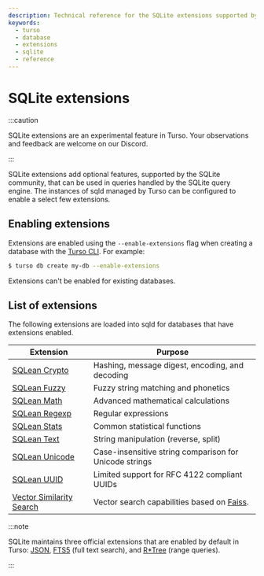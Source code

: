 ```yaml
---
description: Technical reference for the SQLite extensions supported by Turso
keywords:
  - turso
  - database
  - extensions
  - sqlite
  - reference
---
```


# SQLite extensions

:::caution

SQLite extensions are an experimental feature in Turso. Your observations and
feedback are welcome on our Discord.

:::

SQLite extensions add optional features, supported by the SQLite community, that
can be used in queries handled by the SQLite query engine. The instances of sqld
managed by Turso can be configured to enable a select few extensions.

## Enabling extensions

Extensions are enabled using the `--enable-extensions` flag when creating a
database with the [Turso CLI]. For example:

```bash
$ turso db create my-db --enable-extensions
```

Extensions can't be enabled for existing databases.

## List of extensions

The following extensions are loaded into sqld for databases that have extensions
enabled.

| Extension | Purpose |
| --- | --- |
| [SQLean Crypto] | Hashing, message digest, encoding, and decoding |
| [SQLean Fuzzy] | Fuzzy string matching and phonetics |
| [SQLean Math] | Advanced mathematical calculations |
| [SQLean Regexp] | Regular expressions |
| [SQLean Stats] | Common statistical functions |
| [SQLean Text] | String manipulation (reverse, split) |
| [SQLean Unicode] | Case-insensitive string comparison for Unicode strings |
| [SQLean UUID] | Limited support for RFC 4122 compliant UUIDs |
| [Vector Similarity Search] | Vector search capabilities based on [Faiss]. |

:::note

SQLite maintains three official extensions that are enabled by default in Turso:
[JSON], [FTS5] (full text search), and [R*Tree] (range queries).

:::

[Turso CLI]: /reference/turso-cli
[SQLean Crypto]: https://github.com/nalgeon/sqlean/blob/main/docs/crypto.md
[SQLean Fuzzy]: https://github.com/nalgeon/sqlean/blob/main/docs/fuzzy.md
[SQLean Math]: https://github.com/nalgeon/sqlean/blob/main/docs/math.md
[SQLean Regexp]: https://github.com/nalgeon/sqlean/blob/main/docs/regexp.md
[SQLean Stats]: https://github.com/nalgeon/sqlean/blob/main/docs/stats.md
[SQLean Text]: https://github.com/nalgeon/sqlean/blob/main/docs/text.md
[SQLean Unicode]: https://github.com/nalgeon/sqlean/blob/main/docs/unicode.md
[SQLean UUID]: https://github.com/nalgeon/sqlean/blob/main/docs/uuid.md
[Vector Similarity Search]: https://github.com/asg017/sqlite-vss
[Faiss]: https://faiss.ai/
[JSON]: https://www.sqlite.org/json1.html
[FTS5]: https://www.sqlite.org/fts5.html
[R*Tree]: https://www.sqlite.org/rtree.html
